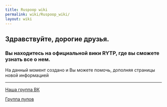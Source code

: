 ```yaml
---
title: Ruspoop wiki
permalink: wiki/Ruspoop_wiki/
layout: wiki
---
```


## **Здравствуйте, дорогие друзья.**

### Вы находитесь на официальной вики RYTP, где вы сможете узнать все о нем.

На данный момент создано [](Служебная:Allpages "wikilink") и Вы можете
помочь, дополняя страницы новой информацией

------------------------------------------------------------------------

[Наша группа ВК](https://vk.com/ruspoopwiki)

[Группа пупов](https://vk.com/russianpoop)
